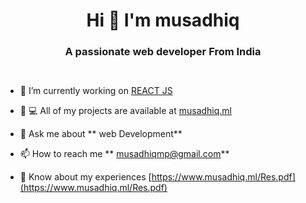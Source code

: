 <h1 align="center">Hi 👋 I'm musadhiq</h1>

<h3 align="center">A passionate web developer From India</h3>

<p align="left"> <img src="https://komarev.com/ghpvc/?username= musadhiq&label=Profile%20views&color=0e75b6&style=flat"alt="" musadhiq""/></p>

<p align="left"> <a href="https://github.com/ryo-ma/github-profile-trophy"><img src="https://github-profile-trophy.vercel.app/?username= musadhiq"alt="" musadhiq"" /></a> </p>

- 🔭 I’m currently working on [REACT JS]()




- 👨 ‍💻 All of my projects are available at [musadhiq.ml](musadhiq.ml)


- 💬 Ask me about ** web Development**

- 📫 How to reach me ** musadhiqmp@gmail.com**

- 📄 Know about my experiences [https://www.musadhiq.ml/Res.pdf](https://www.musadhiq.ml/Res.pdf)


<p><img align="center" src="https://github-readme-stats.vercel.app/api/top-langs?username=musadhiq&show_icons=true&locale=en&layout=compact" alt="" musadhiq""/></p>

<p>&nbsp;<img align="center" src="https://github-readme-stats.vercel.app/api?username=musadhiq&show_icons=true&locale=en"alt=""musadhiq""/></p>

<p><img align="center" src="https://github-readme-streak-stats.herokuapp.com/?user=musadhiq&" alt=""musadhiq""/></p
